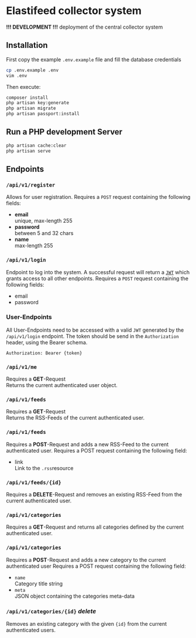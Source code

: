 # Elastifeed collector system

**!!! DEVELOPMENT !!!** deployment of the central collector system

## Installation
First copy the example `.env.example` file and fill the database credentials
```bash
cp .env.example .env
vim .env
```
Then execute:
```bash
composer install
php artisan key:generate
php artisan migrate
php artisan passport:install
```

## Run a PHP development Server
```bash
php artisan cache:clear
php artisan serve
```

## Endpoints
### `/api/v1/register`
Allows for user registration. Requires a `POST` request containing the following fields:
- **email** \
    unique, max-length 255
- **password** \
    between 5 and 32 chars
- **name** \
    max-length 255
    
### `/api/v1/login`
Endpoint to log into the system.
A successful request will return a [`JWT`](https://tools.ietf.org/html/rfc7519) which grants access to all other endpoints.
Requires a `POST` request containing the following fields:
- email
- password

### User-Endpoints
All User-Endpoints need to be accessed with a valid `JWT` generated by the `/api/v1/login` endpoint.
The token should be send in the `Authorization` header, using the Bearer schema.

`Authorization: Bearer {token}`

### `/api/v1/me`
Requires a **GET**-Request \
Returns the current authenticated user object. 

### `/api/v1/feeds`
Requires a **GET**-Request \
Returns the RSS-Feeds of the current authenticated user.

### `/api/v1/feeds`
Requires a  **POST**-Request and adds a new RSS-Feed to the current authenticated user.
Requires a POST request containing the following field:
- link \
  Link to the `.rss`resource

### `/api/v1/feeds/{id}`
Requires a  **DELETE**-Request and removes an existing RSS-Feed from the current authenticated user.

### `/api/v1/categories`
Requires a  **GET**-Request and returns all categories defined by the current authenticated user.

### `/api/v1/categories`
Requires a  **POST**-Request and adds a new category to the current authenticated user
Requires a POST request containing the following field:
- `name` \
  Category title string
 - `meta` \
  JSON object containing the categories meta-data
  
### `/api/v1/categories/{id}` *delete*
Removes an existing category with the given `{id}` from the current authenticated users.